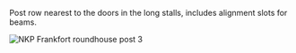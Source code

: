 Post row nearest to the doors in the long stalls, includes alignment slots for beams.

![NKP Frankfort roundhouse post 3](https://github.com/user-attachments/assets/d4ff4975-18df-4a5e-a8af-8c7799c3e32a)

